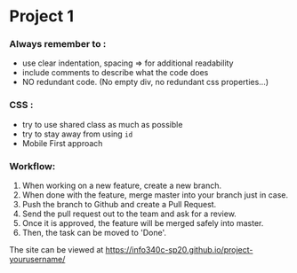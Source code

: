 # Project 1

### Always remember to : 
 * use clear indentation, spacing => for additional readability 
 * include comments to describe what the code does 
 * NO redundant code. (No empty div, no redundant css properties...) 

### CSS : 
 * try to use shared class as much as possible 
 * try to stay away from using `id`
 * Mobile First approach 
 
### Workflow: 
1. When working on a new feature, create a new branch.
2. When done with the feature, merge master into your branch just in case.
3. Push the branch to Github and create a Pull Request.
4. Send the pull request out to the team and ask for a review.
5. Once it is approved, the feature will be merged safely into master.
6. Then, the task can be moved to 'Done'.

The site can be viewed at <https://info340c-sp20.github.io/project-yourusername/>
